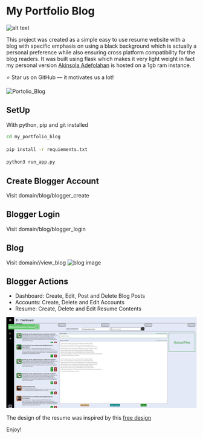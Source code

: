 # My Portfolio Blog

![alt text](https://img.shields.io/badge/Flask-2.2.2-000000?style=for-the-badg&$logo=Flask)

This project was created as a simple easy to use resume website with a blog with specific emphasis on using a black background which is actually a personal preference while also ensuring cross platform compatibility for the blog readers. It was built using flask which makes it very light weight in fact my personal version [Akinsola Adefolahan](https://www.adefolahanakinsola.com) is hosted on a 1gb ram instance.

:star: Star us on GitHub — it motivates us a lot!

![Portolio_Blog](app/blog/static/images/readme/resume.png)

## SetUp
With python, pip and git installed

```bash
cd my_portfolio_blog

pip install -r requiements.txt

python3 run_app.py
```

## Create Blogger Account
Visit domain/blog/blogger_create

## Blogger Login
Visit domain/blog/blogger_login


## Blog
Visit domain//view_blog
![blog image](app/blog/static/images/readme/blog_view.png)

## Blogger Actions
- Dashboard: Create, Edit, Post and Delete Blog Posts
- Accounts: Create, Delete and Edit Accounts
- Resume: Create, Delete and Edit Resume Contents

![Dashboard](app/blog/static/images/readme/dashboard.png)

The design of the resume was inspired by this [free design](https://www.behance.net/gallery/124889695/Dev-portfolio-website?tracking_source=search_projects%7Cresume+website)

Enjoy!

